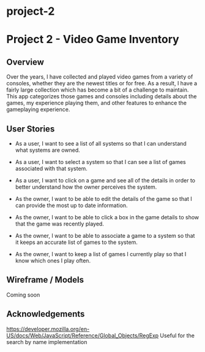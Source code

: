 # project-2
# Project 2 - Video Game Inventory

## Overview

Over the years, I have collected and played video games from a variety of consoles, whether they are the newest titles or for free.  As a result, I have a fairly large collection which has become a bit of a challenge to maintain.  This app categorizes those games and consoles including details about the games, my experience playing them, and other features to enhance the gameplaying experience.

## User Stories
* As a user, I want to see a list of all systems so that I can understand what systems are owned.

* As a user, I want to select a system so that I can see a list of games associated with that system.

* As a user, I want to click on a game and see all of the details in order to better understand how the owner perceives the system.

* As the owner, I want to be able to edit the details of the game so that I can provide the most up to date information.

* As the owner, I want to be able to click a box in the game details to show that the game was recently played.

* As the owner, I want to be able to associate a game to a system so that it keeps an accurate list of games to the system.

* As the owner, I want to keep a list of games I currently play so that I know which ones I play often.

## Wireframe / Models
Coming soon

## Acknowledgements

https://developer.mozilla.org/en-US/docs/Web/JavaScript/Reference/Global_Objects/RegExp
Useful for the search by name implementation
